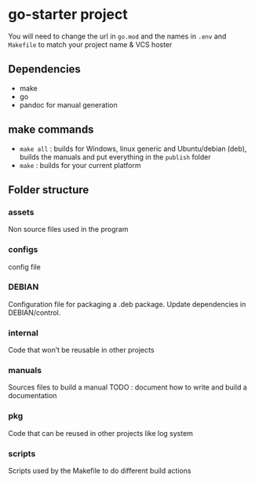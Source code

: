 # go-starter project

You will need to change the url in `go.mod` and the names in `.env` and `Makefile` to match your project name & VCS hoster

## Dependencies

- make
- go
- pandoc for manual generation

## make commands

- `make all` : builds for Windows, linux generic and Ubuntu/debian (deb), builds the manuals and put everything in the `publish` folder
- `make` : builds for your current platform

## Folder structure

### assets

Non source files used in the program

### configs

config file

### DEBIAN

Configuration file for packaging a .deb package.
Update dependencies in DEBIAN/control.

### internal

Code that won’t be reusable in other projects

### manuals

Sources files to build a manual
TODO : document how to write and build a documentation

### pkg

Code that can be reused in other projects like log system

### scripts

Scripts used by the Makefile to do different build actions
